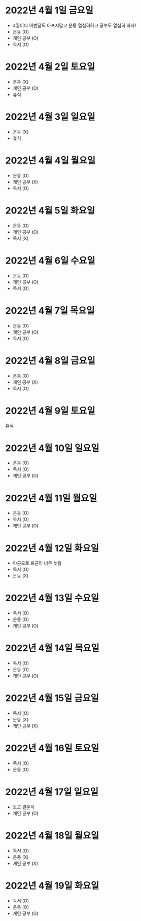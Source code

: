 # 2022년 4월 1일 금요일 

- 4월이다 이번달도 아프지말고 운동 열심히하고 공부도 열심히 하자!
- 운동 (O)
- 개인 공부 (O)
- 독서 (O)

# 2022년 4월 2일 토요일 

- 운동 (X)
- 개인 공부 (O)
- 휴식 
# 2022년 4월 3일 일요일

- 운동 (X)
- 휴식 

# 2022년 4월 4일 월요일 

- 운동 (O)
- 개인 공부 (X)
- 독서 (O)

# 2022년 4월 5일 화요일

- 운동 (O)
- 개인 공부 (O)
- 독서 (X)

# 2022년 4월 6일 수요일

- 운동 (O)
- 개인 공부 (O)
- 독서 (O)

# 2022년 4월 7일 목요일 

- 운동 (O)
- 개인 공부 (O)
- 독서 (O)

# 2022년 4월 8일 금요일 

- 운동 (O)
- 개인 공부 (X)
- 독서 (O)

# 2022년 4월 9일 토요일 

휴식 

# 2022년 4월 10일 일요일 

- 운동 (O)
- 독서 (O)
- 개인 공부 (O)

# 2022년 4월 11일 월요일 

- 운동 (O)
- 독서 (O)
- 개인 공부 (O)

# 2022년 4월 12일 화요일

- 야근으로 퇴근이 너무 늦음 
- 독서 (O)
- 운동 (X)

# 2022년 4월 13일 수요일 

- 독서 (O)
- 운동 (O)
- 개인 공부 (O)

# 2022년 4월 14일 목요일 

- 독서 (O)
- 운동 (O)
- 개인 공부 (O)

# 2022년 4월 15일 금요일

- 독서 (O)
- 운동 (X)
- 개인 공부 (X)

# 2022년 4월 16일 토요일

- 독서 (O)
- 운동 (O)

# 2022년 4월 17일 일요일 

- 토고 결혼식
- 개인 공부 (O)

# 2022년 4월 18일 월요일

- 독서 (O)
- 운동 (X)
- 개인 공부 (X)

# 2022년 4월 19일 화요일

- 독서 (O)
- 운동 (O)
- 개인 공부 (O)
